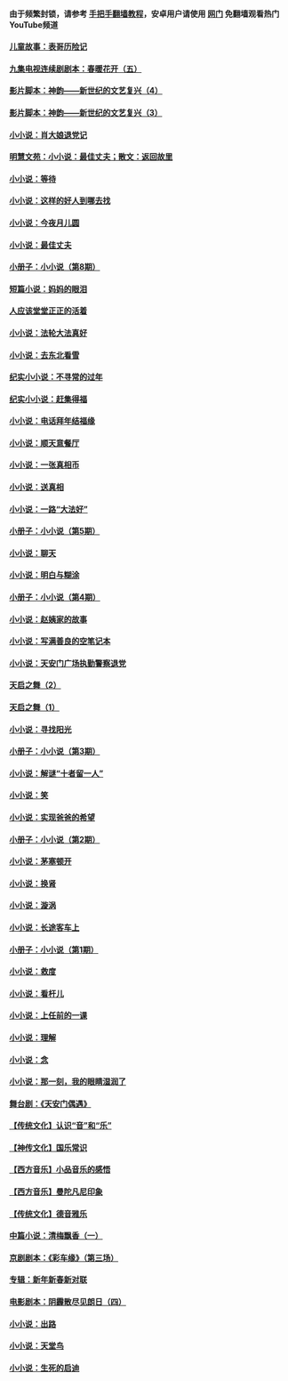 #### 由于频繁封锁，请参考 [手把手翻墙教程](https://github.com/gfw-breaker/guides/wiki/)，安卓用户请使用 [网门](https://github.com/gfw-breaker/nogfw/blob/master/dl.md?t=07142001) 免翻墙观看热门YouTube频道 

#### [儿童故事：表哥历险记](../pages/328/383535.md?t=07142001) 

#### [九集电视连续剧剧本：春暖花开（五）](../pages/328/275919.md?t=07142001) 

#### [影片脚本：神韵——新世纪的文艺复兴（4）](../pages/328/266089.md?t=07142001) 

#### [影片脚本：神韵——新世纪的文艺复兴（3）](../pages/328/266087.md?t=07142001) 

#### [小小说：肖大娘退党记](../pages/328/239807.md?t=07142001) 

#### [明慧文苑：小小说：最佳丈夫；散文：返回故里](../pages/328/3439.md?t=07142001) 

#### [小小说：等待](../pages/328/223927.md?t=07142001) 

#### [小小说：这样的好人到哪去找](../pages/328/209396.md?t=07142001) 

#### [小小说：今夜月儿圆](../pages/328/193588.md?t=07142001) 

#### [小小说：最佳丈夫](../pages/328/190938.md?t=07142001) 

#### [小册子：小小说（第8期）](../pages/328/188202.md?t=07142001) 

#### [短篇小说：妈妈的眼泪](../pages/328/187712.md?t=07142001) 

#### [人应该堂堂正正的活着](../pages/328/182430.md?t=07142001) 

#### [小小说：法轮大法真好](../pages/328/174669.md?t=07142001) 

#### [小小说：去东北看雪](../pages/328/173882.md?t=07142001) 

#### [纪实小小说：不寻常的过年](../pages/328/173187.md?t=07142001) 

#### [纪实小小说：赶集得福](../pages/328/172652.md?t=07142001) 

#### [小小说：电话拜年结福缘](../pages/328/172533.md?t=07142001) 

#### [小小说：顺天意餐厅](../pages/328/170182.md?t=07142001) 

#### [小小说：一张真相币](../pages/328/169410.md?t=07142001) 

#### [小小说：送真相](../pages/328/166713.md?t=07142001) 

#### [小小说：一路“大法好”](../pages/328/162016.md?t=07142001) 

#### [小册子：小小说（第5期）](../pages/328/161131.md?t=07142001) 

#### [小小说：聊天](../pages/328/159640.md?t=07142001) 

#### [小小说：明白与糊涂](../pages/328/158101.md?t=07142001) 

#### [小册子：小小说（第4期）](../pages/328/158006.md?t=07142001) 

#### [小小说：赵姨家的故事](../pages/328/157843.md?t=07142001) 

#### [小小说：写满善良的空笔记本](../pages/328/157382.md?t=07142001) 

#### [小小说：天安门广场执勤警察退党](../pages/328/156982.md?t=07142001) 

#### [天启之舞（2）](../pages/328/153440.md?t=07142001) 

#### [天启之舞（1）](../pages/328/153439.md?t=07142001) 

#### [小小说：寻找阳光](../pages/328/153065.md?t=07142001) 

#### [小册子：小小说（第3期）](../pages/328/151715.md?t=07142001) 

#### [小小说：解谜“十者留一人”](../pages/328/148967.md?t=07142001) 

#### [小小说：笑](../pages/328/148905.md?t=07142001) 

#### [小小说：实现爸爸的希望](../pages/328/148096.md?t=07142001) 

#### [小册子：小小说（第2期）](../pages/328/147214.md?t=07142001) 

#### [小小说：茅塞顿开](../pages/328/147030.md?t=07142001) 

#### [小小说：换肾](../pages/328/146770.md?t=07142001) 

#### [小小说：漩涡](../pages/328/146683.md?t=07142001) 

#### [小小说：长途客车上](../pages/328/145076.md?t=07142001) 

#### [小册子：小小说（第1期）](../pages/328/143963.md?t=07142001) 

#### [小小说：救度](../pages/328/143927.md?t=07142001) 

#### [小小说：看杆儿](../pages/328/142137.md?t=07142001) 

#### [小小说：上任前的一课](../pages/328/140808.md?t=07142001) 

#### [小小说：理解](../pages/328/140476.md?t=07142001) 

#### [小小说：念](../pages/328/139513.md?t=07142001) 

#### [小小说：那一刻，我的眼睛湿润了](../pages/328/138476.md?t=07142001) 

#### [舞台剧：《天安门偶遇》](../pages/328/117155.md?t=07142001) 

#### [【传统文化】认识“音”和“乐”](../pages/328/108667.md?t=07142001) 

#### [【神传文化】国乐常识](../pages/328/104225.md?t=07142001) 

#### [【西方音乐】小品音乐的感悟](../pages/328/102924.md?t=07142001) 

#### [【西方音乐】曼陀凡尼印象](../pages/328/102922.md?t=07142001) 

#### [【传统文化】德音雅乐](../pages/328/102923.md?t=07142001) 

#### [中篇小说：清梅飘香（一）](../pages/328/101058.md?t=07142001) 

#### [京剧剧本：《彩车缘》（第三场）](../pages/328/96434.md?t=07142001) 

#### [专辑：新年新春新对联](../pages/328/94991.md?t=07142001) 

#### [电影剧本：阴霾散尽见朗日（四）](../pages/328/87081.md?t=07142001) 

#### [小小说：出路](../pages/328/84848.md?t=07142001) 

#### [小小说：天堂鸟](../pages/328/83084.md?t=07142001) 

#### [小小说：生死的启迪](../pages/328/70977.md?t=07142001) 


